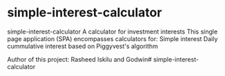 # simple-interest-calculator

simple-interest-calculator
A calculator for investment interests This single page application (SPA) encompasses calculators for: Simple interest Daily cummulative interest based on Piggyvest's algorithm

Author of this project: Rasheed Iskilu and Godwin# simple-interest-calculator
